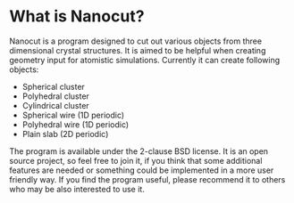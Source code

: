 What is Nanocut?
================

Nanocut is a program designed to cut out various objects from three dimensional
crystal structures. It is aimed to be helpful when creating geometry input for
atomistic simulations. Currently it can create following objects:

* Spherical cluster
* Polyhedral cluster
* Cylindrical cluster
* Spherical wire (1D periodic)
* Polyhedral wire (1D periodic)
* Plain slab (2D periodic)

The program is available under the 2-clause BSD license. It is an open source
project, so feel free to join it, if you think that some additional features are
needed or something could be implemented in a more user friendly way. If you
find the program useful, please recommend it to others who may be also
interested to use it.
